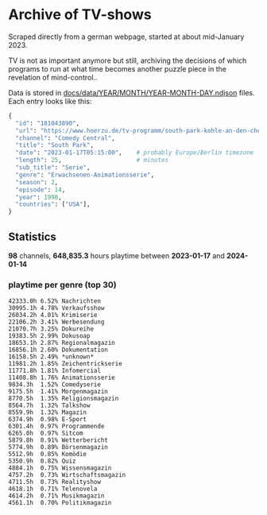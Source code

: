 # Archive of TV-shows

Scraped directly from a german webpage, started at about mid-January 2023.

TV is not as important anymore but still, archiving the decisions of which programs to run at what time
becomes another puzzle piece in the revelation of mind-control.. 

Data is stored in [docs/data/YEAR/MONTH/YEAR-MONTH-DAY.ndjson](docs/data/) files. 
Each entry looks like this:

```python
{
  "id": "181043890", 
  "url": "https://www.hoerzu.de/tv-programm/south-park-kohle-an-den-chefkoch/bid_181043890/", 
  "channel": "Comedy Central", 
  "title": "South Park", 
  "date": "2023-01-17T05:15:00",    # probably Europe/Berlin timezone 
  "length": 25,                     # minutes 
  "sub_title": "Serie", 
  "genre": "Erwachsenen-Animationsserie", 
  "season": 2, 
  "episode": 14, 
  "year": 1998, 
  "countries": ["USA"],
}
```

## Statistics

**98** channels, **648,835.3** hours playtime between **2023-01-17** and **2024-01-14**


### playtime per genre (top 30)

    42333.0h 6.52% Nachrichten
    30995.1h 4.78% Verkaufsshow
    26034.2h 4.01% Krimiserie
    22106.2h 3.41% Werbesendung
    21070.7h 3.25% Dokureihe
    19383.5h 2.99% Dokusoap
    18653.1h 2.87% Regionalmagazin
    16856.1h 2.60% Dokumentation
    16158.5h 2.49% *unknown*
    11981.2h 1.85% Zeichentrickserie
    11771.8h 1.81% Infomercial
    11408.8h 1.76% Animationsserie
    9834.3h  1.52% Comedyserie
    9175.5h  1.41% Morgenmagazin
    8770.5h  1.35% Religionsmagazin
    8564.7h  1.32% Talkshow
    8559.9h  1.32% Magazin
    6374.9h  0.98% E-Sport
    6301.4h  0.97% Programmende
    6265.0h  0.97% Sitcom
    5879.8h  0.91% Wetterbericht
    5774.9h  0.89% Börsenmagazin
    5512.9h  0.85% Komödie
    5350.9h  0.82% Quiz
    4884.1h  0.75% Wissensmagazin
    4757.2h  0.73% Wirtschaftsmagazin
    4711.5h  0.73% Realityshow
    4618.1h  0.71% Telenovela
    4614.2h  0.71% Musikmagazin
    4561.1h  0.70% Politikmagazin
